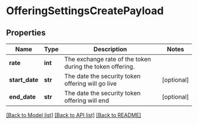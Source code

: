 # OfferingSettingsCreatePayload

## Properties
Name | Type | Description | Notes
------------ | ------------- | ------------- | -------------
**rate** | **int** | The exchange rate of the token during the token offering. | 
**start_date** | **str** | The date the security token offering will go live | [optional] 
**end_date** | **str** | The date the security token offering will end | [optional] 

[[Back to Model list]](../README.md#documentation-for-models) [[Back to API list]](../README.md#documentation-for-api-endpoints) [[Back to README]](../README.md)


